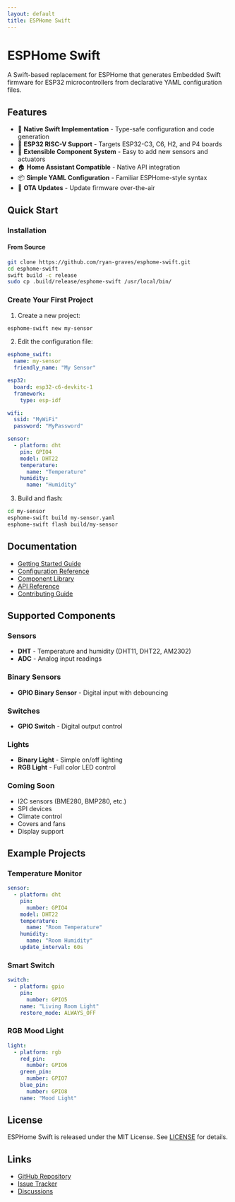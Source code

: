 ```yaml
---
layout: default
title: ESPHome Swift
---
```


# ESPHome Swift

A Swift-based replacement for ESPHome that generates Embedded Swift firmware for ESP32 microcontrollers from declarative YAML configuration files.

## Features

- 🚀 **Native Swift Implementation** - Type-safe configuration and code generation
- 📱 **ESP32 RISC-V Support** - Targets ESP32-C3, C6, H2, and P4 boards
- 🔧 **Extensible Component System** - Easy to add new sensors and actuators
- 🏠 **Home Assistant Compatible** - Native API integration
- 📦 **Simple YAML Configuration** - Familiar ESPHome-style syntax
- 🔄 **OTA Updates** - Update firmware over-the-air

## Quick Start

### Installation

#### From Source
```bash
git clone https://github.com/ryan-graves/esphome-swift.git
cd esphome-swift
swift build -c release
sudo cp .build/release/esphome-swift /usr/local/bin/
```

### Create Your First Project

1. Create a new project:
```bash
esphome-swift new my-sensor
```

2. Edit the configuration file:
```yaml
esphome_swift:
  name: my-sensor
  friendly_name: "My Sensor"

esp32:
  board: esp32-c6-devkitc-1
  framework:
    type: esp-idf

wifi:
  ssid: "MyWiFi"
  password: "MyPassword"

sensor:
  - platform: dht
    pin: GPIO4
    model: DHT22
    temperature:
      name: "Temperature"
    humidity:
      name: "Humidity"
```

3. Build and flash:
```bash
cd my-sensor
esphome-swift build my-sensor.yaml
esphome-swift flash build/my-sensor
```

## Documentation

- [Getting Started Guide](getting-started.html)
- [Configuration Reference](configuration.html)
- [Component Library](components.html)
- [API Reference](api.html)
- [Contributing Guide](https://github.com/ryan-graves/esphome-swift/blob/main/CONTRIBUTING.md)

## Supported Components

### Sensors
- **DHT** - Temperature and humidity (DHT11, DHT22, AM2302)
- **ADC** - Analog input readings

### Binary Sensors
- **GPIO Binary Sensor** - Digital input with debouncing

### Switches
- **GPIO Switch** - Digital output control

### Lights
- **Binary Light** - Simple on/off lighting
- **RGB Light** - Full color LED control

### Coming Soon
- I2C sensors (BME280, BMP280, etc.)
- SPI devices
- Climate control
- Covers and fans
- Display support

## Example Projects

### Temperature Monitor
```yaml
sensor:
  - platform: dht
    pin:
      number: GPIO4
    model: DHT22
    temperature:
      name: "Room Temperature"
    humidity:
      name: "Room Humidity"
    update_interval: 60s
```

### Smart Switch
```yaml
switch:
  - platform: gpio
    pin:
      number: GPIO5
    name: "Living Room Light"
    restore_mode: ALWAYS_OFF
```

### RGB Mood Light
```yaml
light:
  - platform: rgb
    red_pin:
      number: GPIO6
    green_pin:
      number: GPIO7
    blue_pin:
      number: GPIO8
    name: "Mood Light"
```

## License

ESPHome Swift is released under the MIT License. See [LICENSE](https://github.com/ryan-graves/esphome-swift/blob/main/LICENSE) for details.

## Links

- [GitHub Repository](https://github.com/ryan-graves/esphome-swift)
- [Issue Tracker](https://github.com/ryan-graves/esphome-swift/issues)
- [Discussions](https://github.com/ryan-graves/esphome-swift/discussions)
